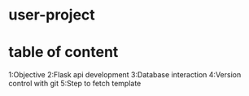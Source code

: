 # user-project
# table of content
  1:Objective
  2:Flask api development
  3:Database interaction
  4:Version control with git
  5:Step to fetch template

